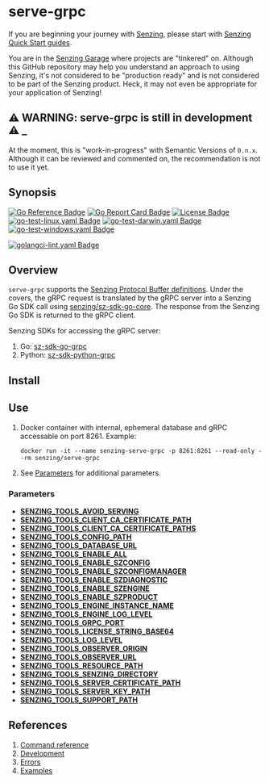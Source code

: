 # serve-grpc

If you are beginning your journey with [Senzing],
please start with [Senzing Quick Start guides].

You are in the [Senzing Garage] where projects are "tinkered" on.
Although this GitHub repository may help you understand an approach to using Senzing,
it's not considered to be "production ready" and is not considered to be part of the Senzing product.
Heck, it may not even be appropriate for your application of Senzing!

## :warning: WARNING: serve-grpc is still in development :warning: _

At the moment, this is "work-in-progress" with Semantic Versions of `0.n.x`.
Although it can be reviewed and commented on,
the recommendation is not to use it yet.

## Synopsis

[![Go Reference Badge]][Package reference]
[![Go Report Card Badge]][Go Report Card]
[![License Badge]][License]
[![go-test-linux.yaml Badge]][go-test-linux.yaml]
[![go-test-darwin.yaml Badge]][go-test-darwin.yaml]
[![go-test-windows.yaml Badge]][go-test-windows.yaml]

[![golangci-lint.yaml Badge]][golangci-lint.yaml]

## Overview

`serve-grpc` supports the [Senzing Protocol Buffer definitions].
Under the covers, the gRPC request is translated by the gRPC server into a Senzing Go SDK call using [senzing/sz-sdk-go-core].
The response from the Senzing Go SDK is returned to the gRPC client.

Senzing SDKs for accessing the gRPC server:

1. Go: [sz-sdk-go-grpc]
1. Python: [sz-sdk-python-grpc]

## Install

## Use

1. Docker container with internal, ephemeral database and
   gRPC accessable on port 8261.
   Example:

    ```console
    docker run -it --name senzing-serve-grpc -p 8261:8261 --read-only --rm senzing/serve-grpc
    ```

1. See [Parameters](#parameters) for additional parameters.

### Parameters

- **[SENZING_TOOLS_AVOID_SERVING]**
- **[SENZING_TOOLS_CLIENT_CA_CERTIFICATE_PATH]**
- **[SENZING_TOOLS_CLIENT_CA_CERTIFICATE_PATHS]**
- **[SENZING_TOOLS_CONFIG_PATH]**
- **[SENZING_TOOLS_DATABASE_URL]**
- **[SENZING_TOOLS_ENABLE_ALL]**
- **[SENZING_TOOLS_ENABLE_SZCONFIG]**
- **[SENZING_TOOLS_ENABLE_SZCONFIGMANAGER]**
- **[SENZING_TOOLS_ENABLE_SZDIAGNOSTIC]**
- **[SENZING_TOOLS_ENABLE_SZENGINE]**
- **[SENZING_TOOLS_ENABLE_SZPRODUCT]**
- **[SENZING_TOOLS_ENGINE_INSTANCE_NAME]**
- **[SENZING_TOOLS_ENGINE_LOG_LEVEL]**
- **[SENZING_TOOLS_GRPC_PORT]**
- **[SENZING_TOOLS_LICENSE_STRING_BASE64]**
- **[SENZING_TOOLS_LOG_LEVEL]**
- **[SENZING_TOOLS_OBSERVER_ORIGIN]**
- **[SENZING_TOOLS_OBSERVER_URL]**
- **[SENZING_TOOLS_RESOURCE_PATH]**
- **[SENZING_TOOLS_SENZING_DIRECTORY]**
- **[SENZING_TOOLS_SERVER_CERTIFICATE_PATH]**
- **[SENZING_TOOLS_SERVER_KEY_PATH]**
- **[SENZING_TOOLS_SUPPORT_PATH]**

## References

1. [Command reference]
1. [Development]
1. [Errors]
1. [Examples]

[Command reference]: https://hub.senzing.com/senzing-tools/senzing-tools_serve-grpc.html
[Development]: docs/development.md
[Errors]: docs/errors.md
[Examples]: docs/examples.md
[Go Reference Badge]: https://pkg.go.dev/badge/github.com/senzing-garage/serve-grpc.svg
[Go Report Card Badge]: https://goreportcard.com/badge/github.com/senzing-garage/serve-grpc
[Go Report Card]: https://goreportcard.com/report/github.com/senzing-garage/serve-grpc
[go-test-darwin.yaml Badge]: https://github.com/senzing-garage/serve-grpc/actions/workflows/go-test-darwin.yaml/badge.svg
[go-test-darwin.yaml]: https://github.com/senzing-garage/serve-grpc/actions/workflows/go-test-darwin.yaml
[go-test-linux.yaml Badge]: https://github.com/senzing-garage/serve-grpc/actions/workflows/go-test-linux.yaml/badge.svg
[go-test-linux.yaml]: https://github.com/senzing-garage/serve-grpc/actions/workflows/go-test-linux.yaml
[go-test-windows.yaml Badge]: https://github.com/senzing-garage/serve-grpc/actions/workflows/go-test-windows.yaml/badge.svg
[go-test-windows.yaml]: https://github.com/senzing-garage/serve-grpc/actions/workflows/go-test-windows.yaml
[golangci-lint.yaml Badge]: https://github.com/senzing-garage/serve-grpc/actions/workflows/golangci-lint.yaml/badge.svg
[golangci-lint.yaml]: https://github.com/senzing-garage/serve-grpc/actions/workflows/golangci-lint.yaml
[License Badge]: https://img.shields.io/badge/License-Apache2-brightgreen.svg
[License]: https://github.com/senzing-garage/serve-grpc/blob/main/LICENSE
[Package reference]: https://pkg.go.dev/github.com/senzing-garage/serve-grpc
[Senzing Garage]: https://github.com/senzing-garage
[Senzing Protocol Buffer definitions]: https://github.com/senzing-garage/sz-sdk-proto
[Senzing Quick Start guides]: https://docs.senzing.com/quickstart/
[SENZING_TOOLS_AVOID_SERVING]: https://github.com/senzing-garage/knowledge-base/blob/main/lists/environment-variables.md#senzing_tools_avoid_serving
[SENZING_TOOLS_CLIENT_CA_CERTIFICATE_PATH]: https://github.com/senzing-garage/knowledge-base/blob/main/lists/environment-variables.md#senzing_tools_client_ca_certificate_path
[SENZING_TOOLS_CLIENT_CA_CERTIFICATE_PATHS]: https://github.com/senzing-garage/knowledge-base/blob/main/lists/environment-variables.md#senzing_tools_client_ca_certificate_paths
[SENZING_TOOLS_CONFIG_PATH]: https://github.com/senzing-garage/knowledge-base/blob/main/lists/environment-variables.md#senzing_tools_config_path
[SENZING_TOOLS_DATABASE_URL]: https://github.com/senzing-garage/knowledge-base/blob/main/lists/environment-variables.md#senzing_tools_database_url
[SENZING_TOOLS_ENABLE_ALL]: https://github.com/senzing-garage/knowledge-base/blob/main/lists/environment-variables.md#senzing_tools_enable_all
[SENZING_TOOLS_ENABLE_SZCONFIG]: https://github.com/senzing-garage/knowledge-base/blob/main/lists/environment-variables.md#senzing_tools_enable_szconfig
[SENZING_TOOLS_ENABLE_SZCONFIGMANAGER]: https://github.com/senzing-garage/knowledge-base/blob/main/lists/environment-variables.md#senzing_tools_enable_szconfigmanager
[SENZING_TOOLS_ENABLE_SZDIAGNOSTIC]: https://github.com/senzing-garage/knowledge-base/blob/main/lists/environment-variables.md#senzing_tools_enable_szdiagnostic
[SENZING_TOOLS_ENABLE_SZENGINE]: https://github.com/senzing-garage/knowledge-base/blob/main/lists/environment-variables.md#senzing_tools_enable_szengine
[SENZING_TOOLS_ENABLE_SZPRODUCT]: https://github.com/senzing-garage/knowledge-base/blob/main/lists/environment-variables.md#senzing_tools_enable_szproduct
[SENZING_TOOLS_ENGINE_INSTANCE_NAME]: https://github.com/senzing-garage/knowledge-base/blob/main/lists/environment-variables.md#senzing_tools_engine_instance_name
[SENZING_TOOLS_ENGINE_LOG_LEVEL]: https://github.com/senzing-garage/knowledge-base/blob/main/lists/environment-variables.md#senzing_tools_engine_log_level
[SENZING_TOOLS_GRPC_PORT]: https://github.com/senzing-garage/knowledge-base/blob/main/lists/environment-variables.md#senzing_tools_grpc_port
[SENZING_TOOLS_LICENSE_STRING_BASE64]: https://github.com/senzing-garage/knowledge-base/blob/main/lists/environment-variables.md#senzing_tools_license_string_base64
[SENZING_TOOLS_LOG_LEVEL]: https://github.com/senzing-garage/knowledge-base/blob/main/lists/environment-variables.md#senzing_tools_log_level
[SENZING_TOOLS_OBSERVER_ORIGIN]: https://github.com/senzing-garage/knowledge-base/blob/main/lists/environment-variables.md#senzing_observer_origin
[SENZING_TOOLS_OBSERVER_URL]: https://github.com/senzing-garage/knowledge-base/blob/main/lists/environment-variables.md#senzing_tools_observer_url
[SENZING_TOOLS_RESOURCE_PATH]: https://github.com/senzing-garage/knowledge-base/blob/main/lists/environment-variables.md#senzing_tools_resource_path
[SENZING_TOOLS_SENZING_DIRECTORY]: https://github.com/senzing-garage/knowledge-base/blob/main/lists/environment-variables.md#senzing_tools_senzing_directory
[SENZING_TOOLS_SERVER_CERTIFICATE_PATH]: https://github.com/senzing-garage/knowledge-base/blob/main/lists/environment-variables.md#senzing_tools_server_certificate_path
[SENZING_TOOLS_SERVER_KEY_PATH]: https://github.com/senzing-garage/knowledge-base/blob/main/lists/environment-variables.md#senzing_tools_server_key_path
[SENZING_TOOLS_SUPPORT_PATH]: https://github.com/senzing-garage/knowledge-base/blob/main/lists/environment-variables.md#senzing_tools_support_path
[Senzing]: https://senzing.com/
[senzing/sz-sdk-go-core]: https://github.com/senzing-garage/sz-sdk-go-core
[sz-sdk-go-grpc]: https://github.com/senzing-garage/sz-sdk-go-grpc
[sz-sdk-python-grpc]: https://github.com/senzing-garage/sz-sdk-python-grpc
